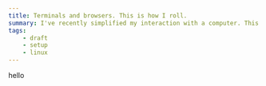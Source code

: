 ```yaml
---
title: Terminals and browsers. This is how I roll.
summary: I've recently simplified my interaction with a computer. This is a quick overview of what I'm using these days.
tags:
    - draft
    - setup
    - linux
---
```


hello